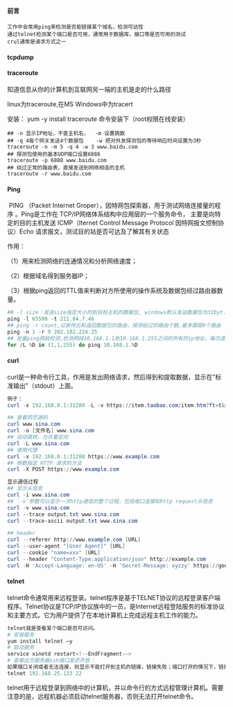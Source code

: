 #### 前言

```
工作中会常用ping来检测是否能链接某个域名，检测可达性
通过telnet检测某个端口是否可用，通常用于数据库，接口等是否可用的测试
crul通常是请求方式之一
```



#### tcpdump



####  traceroute

知道信息从你的计算机到互联网另一端的主机是走的什么路径

linux为traceroute,在MS Windows中为tracert

安装： yum -y install traceroute 命令安装下（root权限在线安装）

```shell
## -n 显示IP地址，不查主机名，  -m 设置跳数  
## -q 4每个网关发送4个数据包    -w 把对外发探测包的等待响应时间设置为3秒
traceroute -n -m 5 -q 4 -w 3 www.baidu.com
## 探测包使用的基本UDP端口设置6888
traceroute -p 6888 www.baidu.com
## 绕过正常的路由表，直接发送到网络相连的主机
traceroute -r www.baidu.com
```

#### Ping

​	PING （Packet Internet Groper），因特网包探索器，用于测试网络连接量的程序 。Ping是工作在 TCP/IP网络体系结构中应用层的一个服务命令， 主要是向特定的目的主机发送 ICMP（Iternet Control Message Protocol 因特网报文控制协议）Echo 请求报文，测试目的站是否可达及了解其有关状态

作用：

（1）用来检测网络的连通情况和分析网络速度；

（2）根据域名得到服务器IP；

（3）根据ping返回的TTL值来判断对方所使用的操作系统及数据包经过路由器数量。

```powershell
## -l size：发送size指定大小的到目标主机的数据包, windows默认发送数据包为32byt，最大发送65500byt
ping -l 65500 -t 211.84.7.46
## ping -r count,记录传出和返回数据包的路由，探测经过的路由个数,最多跟踪9个路由
ping -n 1 -r 9 202.102.224.25 
## 批量ping网段检测,检测网段10.168.1.1到10.168.1.255之间的所有的ip地址，每次逐增1
for /L %D in (1,1,255) do ping 10.168.1.%D
```

#### curl

​	curl是一种命令行工具，作用是发出网络请求，然后得到和提取数据，显示在"标准输出"（stdout）上面。

```powershell
例子：
curl -x 192.168.0.1:31280 -L -v https://item.taobao.com/item.htm?ft=t&id=37267511838

## 查看网页源码
curl www.sina.com
curl -o [文件名] www.sina.com
## 自动跳转，允许重定向
curl -L www.sina.com
## 使用代理
curl -x 192.168.0.1:31280 https://www.example.com
## 参数指定 HTTP 请求的方法
curl -X POST https://www.example.com

显示通信过程
## 显示头信息
curl -i www.sina.com
## `-v`参数可以显示一次http通信的整个过程，包括端口连接和http request头信息
curl -v www.sina.com
curl --trace output.txt www.sina.com
curl --trace-ascii output.txt www.sina.com

## header
curl --referer http://www.example.com [URL]
curl --user-agent "[User Agent]" [URL]
curl --cookie "name=xxx" [URL]
curl --header "Content-Type:application/json" http://example.com
curl -H 'Accept-Language: en-US' -H 'Secret-Message: xyzzy' https://google.com
```

#### telnet

​	telnet命令通常用来远程登录。telnet程序是基于TELNET协议的远程登录客户端程序。Telnet协议是TCP/IP协议族中的一员，是Internet远程登陆服务的标准协议和主要方式。它为用户提供了在本地计算机上完成远程主机工作的能力。

```powershell
telnet就是查看某个端口是否可访问。
# 安装服务
yum install telnet –y
# 启动服务
service xinetd restart<!--EndFragment-->
# 查看远方服务器ssh端口是否开放：
如果端口关闭或者无法连接，则显示不能打开到主机的链接，链接失败；端口打开的情况下，链接成功，则进入telnet页面（全黑的），证明端口可用。
telnet 192.168.25.133 22

```

​	telnet用于远程登录到网络中的计算机，并以命令行的方式远程管理计算机。需要注意的是，远程机器必须启动telnet服务器，否则无法打开telnet命令。